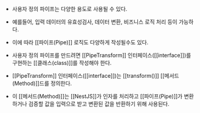 - 사용자 정의 파이프는 다양한 용도로 사용될 수 있다.

- 예를들어, 입력 데이터의 유효성검사, 데이터 변환, 비즈니스 로직 처리 등이 가능하다. 
- 이에 따라 [[파이프(Pipe)]] 로직도 다양하게 작성될수도 있다.

- 사용자 정의 파이프를 만드려면 [[PipeTransform]] 인터페이스([[interface]])를 구현하는 [[클래스(class)]]를 작성해야 한다. 
- [[PipeTransform]] 인터페이스([[interface]])는 [[transform()]] [[메서드(Method)]]드를 정의한다. 

- 이 [[메서드(Method)]]는 [[NestJS]]가 인자를 처리하고 [[파이프(Pipe)]]가 변환하거나 검증할 값을 입력으로 받고 변환된 값을 반환하기 위해 사용된다.